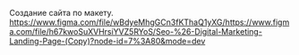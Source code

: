 Создание сайта по макету.
https://www.figma.com/file/wBdyeMhgGCn3fKThaQ1yXG/https://www.figma.com/file/h67kwoSuXVHrsiYVZ5RYoS/Seo-%26-Digital-Marketing-Landing-Page-(Copy)?node-id=7%3A80&mode=dev